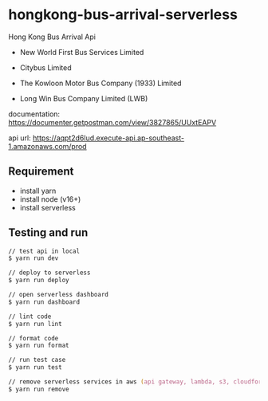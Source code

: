 # hongkong-bus-arrival-serverless

Hong Kong Bus Arrival Api

- New World First Bus Services Limited

- Citybus Limited

- The Kowloon Motor Bus Company (1933) Limited

- Long Win Bus Company Limited (LWB)

documentation: <https://documenter.getpostman.com/view/3827865/UUxtEAPV>

api url: <https://aqpt2d6lud.execute-api.ap-southeast-1.amazonaws.com/prod>

## Requirement

- install yarn
- install node (v16+)
- install serverless

## Testing and run

```zsh
// test api in local
$ yarn run dev

// deploy to serverless
$ yarn run deploy

// open serverless dashboard
$ yarn run dashboard

// lint code
$ yarn run lint

// format code
$ yarn run format

// run test case
$ yarn run test

// remove serverless services in aws (api gateway, lambda, s3, cloudformation)
$ yarn run remove
```
